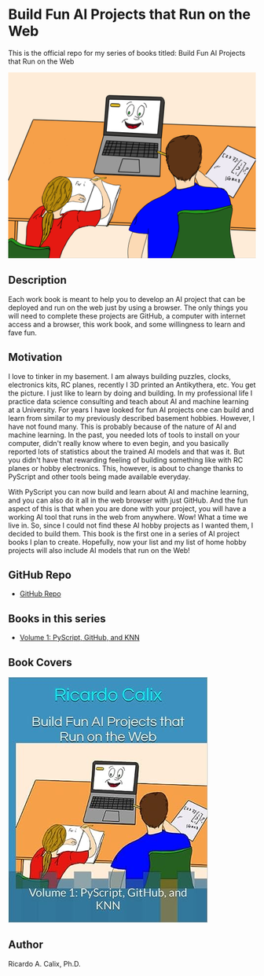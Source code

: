# Build Fun AI Projects that Run on the Web

This is the official repo for my series of books titled: Build Fun AI Projects that Run on the Web

<a href=""><img src="images/coverDONEclx.jpg" alt="image" width="600" height="auto"></a>



## Description

Each work book is meant to help you to develop an AI project that can be deployed and run on the web just by using a browser. The only things you will need to complete these projects are GitHub, a computer with internet access and a browser, this work book, and some willingness to learn and fave fun. 

## Motivation

I love to tinker in my basement. I am always building puzzles, clocks, electronics kits, RC planes, recently I 3D printed an Antikythera, etc. You get the picture. I just like to learn by doing and building. In my professional life I practice data science consulting and teach about AI and machine learning at a University. For years I have looked for fun AI projects one can build and learn from similar to my previously described basement hobbies. However, I have not found many. This is probably because of the nature of AI and machine learning. In the past, you needed lots of tools to install on your computer, didn't really know where to even begin, and you basically reported lots of statistics about the trained AI models and that was it. But you didn't have that rewarding feeling of building something like with RC planes or hobby electronics. This, however, is about to change thanks to PyScript and other tools being made available everyday. 

With PyScript you can now build and learn about AI and machine learning, and you can also do it all in the web browser with just GitHub. And the fun aspect of this is that when you are done with your project, you will have a working AI tool that runs in the web from anywhere. Wow! What a time we live in. So, since I could not find these AI hobby projects as I wanted them, I decided to build them. This book is the first one in a series of AI project books I plan to create. Hopefully, now your list and my list of home hobby projects will also include AI models that run on the Web!

## GitHub Repo


* [GitHub Repo](https://github.com/rcalix1/Build-Fun-AI-Projects-that-Run-on-the-Web)


## Books in this series


* [Volume 1: PyScript, GitHub, and KNN](https://www.amazon.com/dp/B0CDNJ64ZL/ref=sr_1_4?qid=1691173483&refinements=p_27%3ARicardo+A+Calix&s=books&sr=1-4&text=Ricardo+A+Calix)

## Book Covers

[![Vol1Cover](images/funAIbookCover.jpg)](https://www.amazon.com/dp/B0CDNJ64ZL/ref=sr_1_4?qid=1691173483&refinements=p_27%3ARicardo+A+Calix&s=books&sr=1-4&text=Ricardo+A+Calix)

## Author

Ricardo A. Calix, Ph.D.
